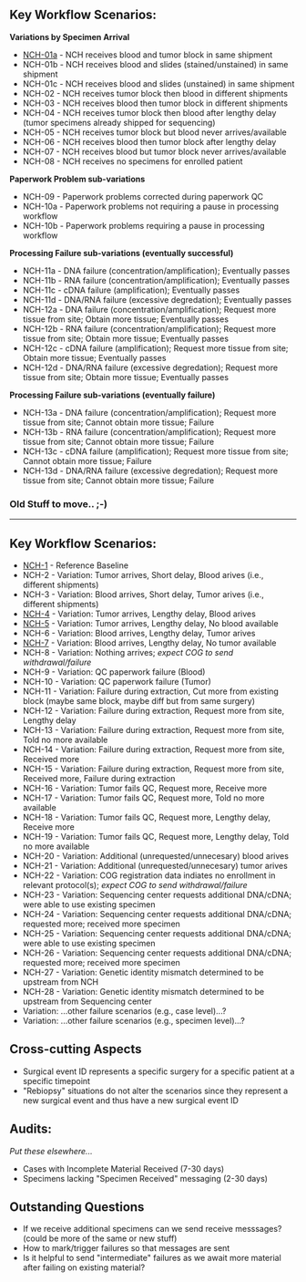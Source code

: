 ## Key Workflow Scenarios:

**Variations by Specimen Arrival**

  * [NCH-01a](NCH-01a.md) - NCH receives blood and tumor block in same shipment
  * NCH-01b - NCH receives blood and slides (stained/unstained) in same shipment
  * NCH-01c - NCH receives blood and slides (unstained) in same shipment
  * NCH-02 - NCH receives tumor block then blood in different shipments
  * NCH-03 - NCH receives blood then tumor block in different shipments
  * NCH-04 - NCH receives tumor block then blood after lengthy delay (tumor specimens already shipped for sequencing)
  * NCH-05 - NCH receives tumor block but blood never arrives/available
  * NCH-06 - NCH receives blood then tumor block after lengthy delay
  * NCH-07 - NCH receives blood but tumor block never arrives/available
  * NCH-08 - NCH receives no specimens for enrolled patient

**Paperwork Problem sub-variations**

  * NCH-09 - Paperwork problems corrected during paperwork QC
  * NCH-10a - Paperwork problems not requiring a pause in processing workflow
  * NCH-10b - Paperwork problems requiring a pause in processing workflow

**Processing Failure sub-variations (eventually successful)**

  * NCH-11a - DNA failure (concentration/amplification); Eventually passes
  * NCH-11b - RNA failure (concentration/amplification); Eventually passes
  * NCH-11c - cDNA failure (amplification); Eventually passes
  * NCH-11d - DNA/RNA failure (excessive degredation); Eventually passes
  * NCH-12a - DNA failure (concentration/amplification); Request more tissue from site; Obtain more tissue; Eventually passes
  * NCH-12b - RNA failure (concentration/amplification); Request more tissue from site; Obtain more tissue; Eventually passes
  * NCH-12c - cDNA failure (amplification); Request more tissue from site; Obtain more tissue; Eventually passes
  * NCH-12d - DNA/RNA failure (excessive degredation); Request more tissue from site; Obtain more tissue; Eventually passes
  
**Processing Failure sub-variations (eventually failure)**

  * NCH-13a - DNA failure (concentration/amplification); Request more tissue from site; Cannot obtain more tissue; Failure
  * NCH-13b - RNA failure (concentration/amplification); Request more tissue from site; Cannot obtain more tissue; Failure
  * NCH-13c - cDNA failure (amplification); Request more tissue from site; Cannot obtain more tissue; Failure
  * NCH-13d - DNA/RNA failure (excessive degredation); Request more tissue from site; Cannot obtain more tissue; Failure

### Old Stuff to move.. ;-)
---

## Key Workflow Scenarios:
* [NCH-1](NCH-1.md) - Reference Baseline
* NCH-2 - Variation: Tumor arrives, Short delay, Blood arives (i.e., different shipments)
* NCH-3 - Variation: Blood arrives, Short delay, Tumor arives (i.e., different shipments)
* [NCH-4](NCH-4.md) - Variation: Tumor arrives, Lengthy delay, Blood arives
* [NCH-5](NCH-5.md) - Variation: Tumor arrives, Lengthy delay, No blood available
* NCH-6 - Variation: Blood arrives, Lengthy delay, Tumor arives
* [NCH-7](NCH-7.md) - Variation: Blood arrives, Lengthy delay, No tumor available
* NCH-8 - Variation: Nothing arrives; _expect COG to send withdrawal/failure_
* NCH-9 - Variation: QC paperwork failure (Blood)
* NCH-10 - Variation: QC paperwork failure (Tumor)
* NCH-11 - Variation: Failure during extraction, Cut more from existing block (maybe same block, maybe diff but from same surgery)
* NCH-12 - Variation: Failure during extraction, Request more from site, Lengthy delay
* NCH-13 - Variation: Failure during extraction, Request more from site, Told no more available
* NCH-14 - Variation: Failure during extraction, Request more from site, Received more
* NCH-15 - Variation: Failure during extraction, Request more from site, Received more, Failure during extraction
* NCH-16 - Variation: Tumor fails QC, Request more, Receive more
* NCH-17 - Variation: Tumor fails QC, Request more, Told no more available
* NCH-18 - Variation: Tumor fails QC, Request more, Lengthy delay, Receive more
* NCH-19 - Variation: Tumor fails QC, Request more, Lengthy delay, Told no more available
* NCH-20 - Variation: Additional (unrequested/unnecesary) blood arives
* NCH-21 - Variation: Additional (unrequested/unnecesary) tumor arives
* NCH-22 - Variation: COG registration data indiates no enrollment in relevant protocol(s); _expect COG to send withdrawal/failure_
* NCH-23 - Variation: Sequencing center requests additional DNA/cDNA; were able to use existing specimen
* NCH-24 - Variation: Sequencing center requests additional DNA/cDNA; requested more; received more specimen
* NCH-25 - Variation: Sequencing center requests additional DNA/cDNA; were able to use existing specimen
* NCH-26 - Variation: Sequencing center requests additional DNA/cDNA; requested more; received more specimen
* NCH-27 - Variation: Genetic identity mismatch determined to be upstream from NCH
* NCH-28 - Variation: Genetic identity mismatch determined to be upstream from Sequencing center
* Variation: ...other failure scenarios (e.g., case level)...?
* Variation: ...other failure scenarios (e.g., specimen level)...?

## Cross-cutting Aspects
* Surgical event ID represents a specific surgery for a specific patient at a specific timepoint
* "Rebiopsy" situations do not alter the scenarios since they represent a new surgical event and thus have a new surgical event ID

## Audits:
_Put these elsewhere..._
* Cases with Incomplete Material Received (7-30 days)
* Specimens lacking "Specimen Received" messaging (2-30 days)

## Outstanding Questions
* If we receive additional specimens can we send receive messsages? (could be more of the same or new stuff)
* How to mark/trigger failures so that messages are sent
* Is it helpful to send "intermediate" failures as we await more material after failing on existing material?
